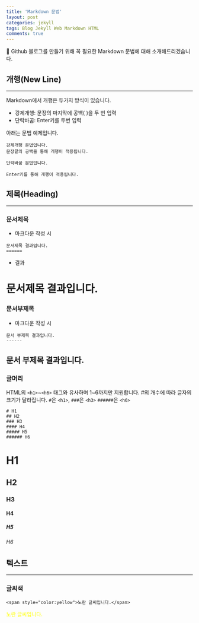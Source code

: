 ```yaml
---
title: 'Markdown 문법'
layout: post
categories: jekyll
tags: Blog Jekyll Web Markdown HTML
comments: true
---
```

<!-- 여기에 목차넣으면 좋을듯,,,, -->
🔔 Github 블로그를 만들기 위해 꼭 필요한 Markdown 문법에 대해 소개해드리겠습니다.

## 개행(New Line)
* * *  
Markdown에서 개행은 두가지 방식이 있습니다.
  - 강제개행: 문장의 마지막에 공백(  )을 두 번 입력
  - 단락바꿈: Enter키를 두번 입력  

아래는 문법 예제입니다.  

    강제개행 문법입니다.  
    문장끝의 공백을 통해 개행이 적용됩니다.  

    단락바꿈 문법입니다.

    Enter키를 통해 개행이 적용됩니다. 

## 제목(Heading)  
* * *  
### 문서제목
  - 마크다운 작성 시
```
문서제목 결과입니다.
======
```
  - 결과  

문서제목 결과입니다.
====== 

### 문서부제목
  - 마크다운 작성 시
```
문서 부제목 결과입니다.
------
```

문서 부제목 결과입니다.  
------

### 글머리
HTML의 `<h1>`~`<h6>` 태그와 유사하며 1~6까지만 지원합니다. #의 개수에 따라 글자의 크기가 달라집니다. `#`은 `<h1>`, `###`은 `<h3>` `######`은 `<h6>`
```
# H1
## H2
### H3
#### H4
##### H5
###### H6
```

# H1
## H2
### H3
#### H4
##### H5
###### H6
  
## 텍스트
* * *  
### 글씨색
```
<span style="color:yellow">노란 글씨입니다.</span>
```
<span style="color:yellow">노란 글씨입니다.</span>

<!--author-->